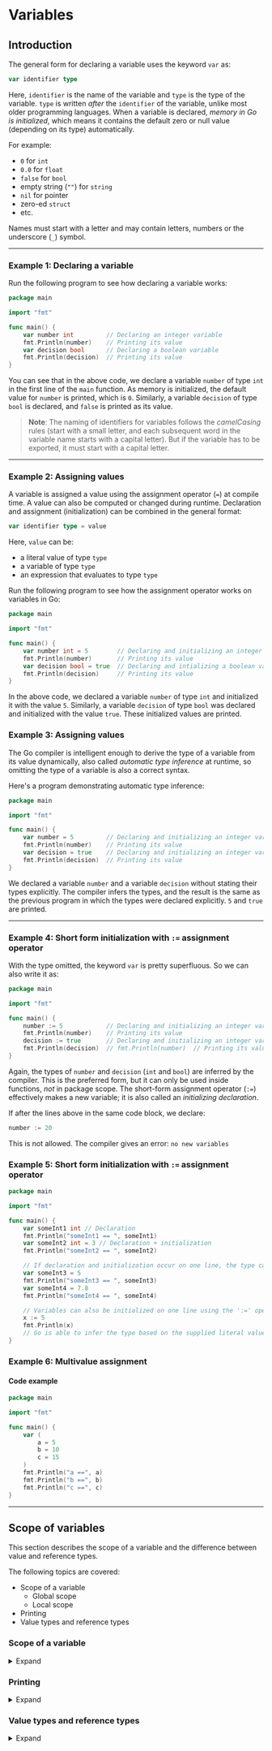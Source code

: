 # Variables

## Introduction

The general form for declaring a variable uses the keyword `var` as:

```go
var identifier type
```

Here, `identifier` is the name of the variable and `type` is the type of the variable.
`type` is written _after_ the `identifier` of the variable, unlike most older programming languages.
When a variable is declared, _memory in Go is initialized_, which means it contains the default zero or null value (depending on its type) automatically.

For example:
- `0` for `int`
- `0.0` for `float`
- `false` for `bool`
- empty string (`""`) for `string`
- `nil` for pointer
- zero-ed `struct`
- etc.

Names must start with a letter and may contain letters, numbers or the underscore (`_`) symbol.


---


### Example 1: Declaring a variable

Run the following program to see how declaring a variable works:

```go
package main

import "fmt"

func main() {
	var number int         // Declaring an integer variable
	fmt.Println(number)    // Printing its value
	var decision bool      // Declaring a boolean variable
	fmt.Println(decision)  // Printing its value
}
```

You can see that in the above code, we declare a variable `number` of type `int` in the first line of the `main` function.
As memory is initialized, the default value for `number` is printed, which is `0`.
Similarly, a variable `decision` of type `bool` is declared, and `false` is printed as its value.

> **Note**: The naming of identifiers for variables follows the _camelCasing_ rules (start with a small letter, and each subsequent word in the variable name starts with a capital letter).
> But if the variable has to be exported, it must start with a capital letter.


---


### Example 2: Assigning values

A variable is assigned a value using the assignment operator (`=`) at compile time.
A value can also be computed or changed during runtime.
Declaration and assignment (initialization) can be combined in the general format:

```go
var identifier type = value
```

Here, `value` can be:
- a literal value of type `type`
- a variable of type `type`
- an expression that evaluates to type `type`

Run the following program to see how the assignment operator works on variables in Go:

```go
package main

import "fmt"

func main() {
	var number int = 5        // Declaring and initializing an integer variable
	fmt.Println(number)       // Printing its value
	var decision bool = true  // Declaring and intializing a boolean variable
	fmt.Println(decision)     // Printing its value
}
```

In the above code, we declared a variable `number` of type `int` and initialized it with the value `5`.
Similarly, a variable `decision` of type `bool` was declared and initialized with the value `true`.
These initialized values are printed.


### Example 3: Assigning values

The Go compiler is intelligent enough to derive the type of a variable from its value dynamically, also called _automatic type inference_ at runtime, so omitting the type of a variable is also a correct syntax.

Here's a program demonstrating automatic type inference:

```go
package main

import "fmt"

func main() {
	var number = 5         // Declaring and initializing an integer variable without stating its type
	fmt.Println(number)    // Printing its value
	var decision = true    // Declaring and initializing an integer variable without stating its type
	fmt.Println(decision)  // Printing its value
}
```

We declared a variable `number` and a variable `decision` without stating their types explicitly.
The compiler infers the types, and the result is the same as the previous program in which the types were declared explicitly.
`5` and `true` are printed.


---


### Example 4: Short form initialization with `:=` assignment operator

With the type omitted, the keyword `var` is pretty superfluous.
So we can also write it as:

```go
package main

import "fmt"

func main() {
	number := 5            // Declaring and initializing an integer variable without stating its type
	fmt.Println(number)    // Printing its value
	decision := true       // Declaring and initializing an integer variable without stating its type
	fmt.Println(decision)  // fmt.Println(number)  // Printing its value
}
```

Again, the types of `number` and `decision` (`int` and `bool`) are inferred by the compiler.
This is the preferred form, but it can only be used inside functions, _not_ in package scope.
The short-form assignment operator (`:=`) effectively makes a new variable; it is also called an _initializing declaration_.

If after the lines above in the same code block, we declare:

```go
number := 20
```

This is not allowed. The compiler gives an error: `no new variables`


### Example 5: Short form initialization with `:=` assignment operator

```go
package main

import "fmt"

func main() {
    var someInt1 int // Declaration
    fmt.Println("someInt1 == ", someInt1)
    var someInt2 int = 3 // Declaration + initialization
    fmt.Println("someInt2 == ", someInt2)

    // If declaration and initialization occur on one line, the type can be omitted with the 'var' keyword:
    var someInt3 = 5
    fmt.Println("someInt3 == ", someInt3)
    var someInt4 = 7.8
    fmt.Println("someInt4 == ", someInt4)

    // Variables can also be initialized on one line using the ':=' operator:
    x := 5
    fmt.Println(x)
    // Go is able to infer the type based on the supplied literal value.
}
```


### Example 6: Multivalue assignment

#### Code example

```go
package main

import "fmt"

func main() {
    var (
        a = 5
        b = 10
        c = 15
    )
    fmt.Println("a ==", a)
    fmt.Println("b ==", b)
    fmt.Println("c ==", c)
}
```


---


## Scope of variables


This section describes the scope of a variable and the difference between value and reference types.

The following topics are covered:
- Scope of a variable
  - Global scope
  - Local scope
- Printing
- Value types and reference types


### Scope of a variable

<details>
<summary>Expand</summary>

A variable of any type is only known within a certain range of a program, called the variable's _scope_.
In a programming language, there are two main types of scopes:
- Global scope
- Local scope

#### Global vs. local scope

The scope of the variables declared inside a function is called _local scope_.
They are only known in that function or "range of code"; the same goes for parameters and return variables of a function.

Mostly, you can think of a scope as a code block (surrounded by `{ }`) in which the variable is declared.
Run the following program to visualize the concept of scope:

<details>
<summary>Expand code</summary>

```go
package main

import "fmt"

var number int = 5  // Number declared outside (global scope).

func main() {
  fmt.Println("Demo: Scope of a variable")
  var decision bool = true // Decision declared inside function (local scope).
  fmt.Println("Original value of number:", number)
  number = 10
  fmt.Println("New value of number:", number)
  fmt.Println("Value of decision:", decision)
}
```

**Output**

```
Demo: Scope of a variable
Original value of number: 5
New value of number: 10
Value of decision: true
```

</details>


Variables with _global scope_ are declared outside any function.

Variables with _local scope_ are declared within an enclosing code block.

Although identifiers have to be unique, an identifier declared in a block may be re-declared in an inner block, but then the redeclared variable takes priority and _shadows_ the outer variable with the same name; if used, care must be taken to avoid subtle errors.

</details>


### Printing

<details>
<summary>Expand</summary>

We have been using the `Println` function from the `fmt` package so far, to print output to the console.
This package provides another function, `Printf`, that prints the output on console but has a different format.
It generally uses a format-string as its first argument:

```
func Printf(format string, list of variables to be printed)
```

This `format string` can contain one or more format-specifiers.
Some common format specifiers are:
- `%d` specifies format for integral values.
- `%s` specifies format for string values.
- `%v` specifies the general default format.

#### Example

```go
package main
import "fmt"

var number int = 5  // number declared outside (global scope)

func main() {
	var decision bool = true  // decision declared inside function (local scope)
	fmt.Printf("Original value of number: %d\n", number)
	number = 10
	fmt.Printf("New value of number: %d\n", number)
	fmt.Printf("Value of decision: %t\n", decision)
}
```

</details>

### Value types and reference types

<details>
<summary>Expand</summary>

In the Go programming language, understanding the difference between value types and reference types is crucial for efficient memory management and avoiding common pitfalls in your code.
Let's delve into these concepts with explanations and code examples.

## Value Types

Value types in Go include all the basic types like `int`, `float`, `bool`, `string`, and struct types.
When you assign a value type to a variable, Go creates a new copy of the value.

### Example: Value Type with `int`

```go
package main

import "fmt"

func main() {
    a := 5
    b := a  // a copy of 'a' is assigned to 'b'
    b = 3  // changing 'b' does not affect 'a'
    fmt.Println(a, b)  // Outputs: 5 3
}
```

In this example, changing `b` does not affect `a` because `b` is a separate copy.

### Example: Value Type with Struct

```go
package example_programs

import (
    "fmt"
)

type Point struct {
    X, Y int
}

func main() {
    p1 := Point{1, 2}
    p2 := p1
    p2.X = 10
    fmt.Println(p1, p2)
}
```

## Reference Types

Reference types in Go include slices, maps, channels, interfaces, and pointers.
Instead of copying the value, these types store a reference (address) to the actual data.

```go
package main

import (
    "fmt"
)

func main() {
    a := []int{1, 2, 3}
    b := a  // 'b' references the same array as 'a'
    b[0] = 4  // changing 'b' also affects 'a'
    fmt.Println(a, b)  // Outputs: [4 2 3] [4 2 3]
}
```

In this example, changing `b` affects `a` because both reference the same underlying array.

### Example: Reference Type with Pointers

```go
package example_programs

import (
    "fmt"
)

type Point struct {
    X, Y int
}

func main() {
    p1 := &Point{1, 2}  // pointer to Point
    p2 := p1  // 'p2' references the same Point as 'p1'
    p2.X = 10  // changing 'p2' also affects 'p1'
    fmt.Println(*p1, *p2)  // Outputs: {10 2} {10 2}
}
```

## Conclusion

Understanding the difference between value types and reference types in Go is fundamental for correct data manipulation and memory usage.
Value types create a new copy of the data, while reference types point to the same underlying data.
This knowledge helps prevent unexpected side effects and optimize performance in your Go programs.

</details>
